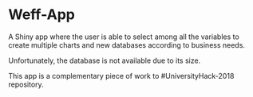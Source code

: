 # Weff-App

A Shiny app where the user is able to select among all the variables to create multiple charts and new databases according to business needs.

Unfortunately, the database is not available due to its size. 

This app is a complementary piece of work to #UniversityHack-2018 repository.
